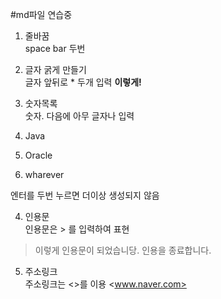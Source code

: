 #md파일 연습중  
  
1. 줄바꿈  
space bar 두번  

2. 글자 굵게 만들기  
글자 앞뒤로 * 두개 입력
**이렇게!**  

3. 숫자목록  
숫자. 다음에 아무 글자나 입력  
1. Java
2. Oracle
3. wharever

엔터를 두번 누르면 더이상 생성되지 않음  

4. 인용문  
인용문은 > 를 입력하여 표현
> 이렇게 인용문이 되었습니당.
> 인용을 종료합니다.

5. 주소링크  
주소링크는 <>를 이용
<www.naver.com>

